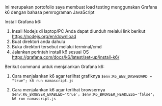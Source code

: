 Ini merupakan portofolio saya membuat load testing menggunakan Grafana k6 dengan bahasa pemrograman JavaScript

Install Grafana k6:
  1. Insall Nodejs di laptop/PC Anda dapat diunduh melalui link berikut https://nodejs.org/en/download
  2. Buat direktori anda dahulu
  3. Buka direktori tersebut melalui terminal/cmd
  4. Jalankan perintah install k6 sesuai OS https://grafana.com/docs/k6/latest/set-up/install-k6/

Berikut command untuk menjalankan Grafana k6:
  1. Cara menjalankan k6 agar terlihat grafiknya
     `$env:K6_WEB_DASHBOARD = "true"; k6 run namascript.js`

  2. Cara menjalankan k6 agar terlihat browsernya
     `$env:K6_BROWSER_ENABLED='true'; $env:K6_BROWSER_HEADLESS='false'; k6 run namascript.js`
